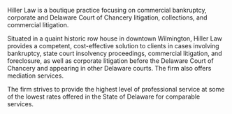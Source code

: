 Hiller Law is a boutique practice focusing on commercial bankruptcy, corporate and Delaware Court of Chancery litigation, collections, and commercial litigation.

Situated in a quaint historic row house in downtown Wilmington, Hiller Law provides a competent, cost-effective solution to clients in cases involving bankruptcy, state court insolvency proceedings, commercial litigation, and foreclosure, as well as corporate litigation before the Delaware Court of Chancery and appearing in other Delaware courts.  The firm also offers mediation services.

The firm strives to provide the highest level of professional service at some of the lowest rates offered in the State of Delaware for comparable services.
